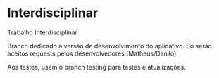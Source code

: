 # Interdisciplinar
Trabalho Interdisciplinar

Branch dedicado a versão de desenvolvimento do aplicativo. So serão aceitos requests pelos desenvolvedores (Matheus/Danilo).

Aos testes, usem o branch testing para testes e atualizações.

